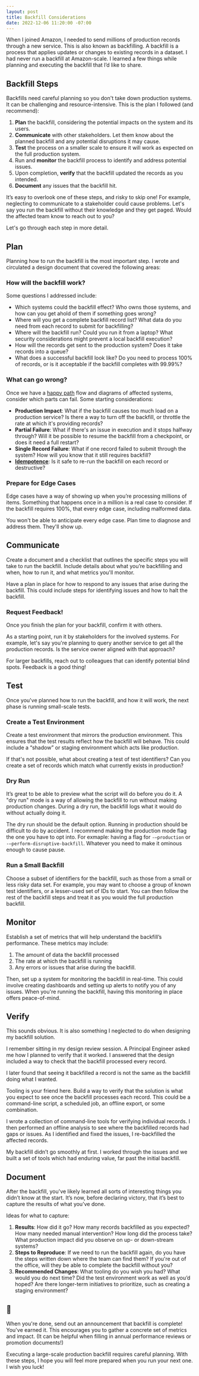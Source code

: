 ```yaml
---
layout: post
title: Backfill Considerations
date: 2022-12-06 11:20:00 -07:00
---
```


When I joined Amazon, I needed to send millions of production records through
a new service. This is also known as backfilling. A backfill is a process that
applies updates or changes to existing records in a dataset. I had never run
a backfill at Amazon-scale. I learned a few things while planning and executing
the backfill that I’d like to share.

## Backfill Steps

Backfills need careful planning so you don't take down production systems. It
can be challenging and resource-intensive. This is the plan I followed (and
recommend):

1. **Plan** the backfill, considering the potential impacts on the system and its
   users.
2. **Communicate** with other stakeholders. Let them know about the
   planned backfill and any potential disruptions it may cause.
3. **Test** the process on a smaller scale to ensure it will work as expected on
   the full production system.
4. Run and **monitor** the backfill process to identify and address potential
   issues.
5. Upon completion, **verify** that the backfill updated
   the records as you intended.
6. **Document** any issues that the backfill hit.

It’s easy to overlook one of these steps, and risky to skip one! For example,
neglecting to communicate to a stakeholder could cause problems. Let's say you
run the backfill without their knowledge and they get paged. Would the affected
team know to reach out to you?

Let's go through each step in more detail.

## Plan

Planning how to run the backfill is the most important step. I wrote and
circulated a design document that covered the following areas:

### How will the backfill work?

Some questions I addressed include:

* Which systems could the backfill effect? Who owns those
  systems, and how can you get ahold of them if something goes wrong?
* Where will you get a complete backfill record list?
  What data do you need from each record to submit for backfilling?
* Where will the backfill run? Could you run it from a laptop?
  What security considerations might prevent a local backfill execution?
* How will the records get sent to the production system? Does
  it take records into a queue?
* What does a successful backfill look like? Do you need to process 100% of
  records, or is it acceptable if the backfill completes with 99.99%?

### What can go wrong?

Once we have a [happy path](https://en.wikipedia.org/wiki/Happy_path) flow and
diagrams of affected systems, consider which parts can fail. Some starting
considerations:

* **Production Impact**: What if the backfill causes too much load on a production
  service? Is there a way to turn off the backfill, or throttle the rate at
  which it's providing records?
* **Partial Failure**: What if there's an issue in execution and it stops
  halfway through? Will it be possible to resume the backfill from a checkpoint,
  or does it need a full restart?
* **Single Record Failure**: What if one record failed to submit through the
  system? How will you know that it still requires backfill?
* **[Idempotence](https://en.wikipedia.org/wiki/Idempotence)**: Is it safe to
  re-run the backfill on each record or
  destructive?

### Prepare for Edge Cases

Edge cases have a way of showing up when you’re processing millions of items.
Something that happens once in a million is a real case to consider. If the
backfill requires 100%, that every edge case, including malformed data.

You won't be able to anticipate every edge case.
Plan time to diagnose and address them. They'll show up.

## Communicate

Create a document and a checklist that outlines the specific steps you will take
to run the backfill. Include details about what you’re backfilling and when, how
to run it, and what metrics you'll monitor.

Have a plan in place for how to respond to
any issues that arise during the backfill.
This could include steps for identifying issues and how to halt the backfill.

### Request Feedback!

Once you finish the plan for your backfill, confirm it with others.

As a starting point, run it by stakeholders for the involved systems. For
example, let's say you're planning to query another service to
get all the production records. Is the service owner aligned with that approach?

For larger backfills, reach out to colleagues that can identify potential blind
spots. Feedback is a good thing!

## Test

Once you've planned how to run the backfill, and how it will work, the next
phase is running small-scale tests.

### Create a Test Environment

Create a test environment that mirrors the production
environment. This ensures that the test results reflect how the
backfill will behave. This could include a “shadow” or staging environment which
acts like production.

If that's not possible, what about creating a test of test identifiers?
Can you create a set of records which match what currently exists in production?

### Dry Run

It’s great to be able to preview what the script will do before you do it.
A "dry run" mode is a way of allowing the backfill to run without making
production changes. During a dry run, the backfill logs what it would do without
actually doing it.

The dry run should be the default option. Running in production should be
difficult to do by accident. I recommend making the production mode flag the one
you have to opt into. For exmaple: having a flag for `-–production` or
`-–perform-disruptive-backfill`. Whatever you need to make it ominous enough to
cause pause.

### Run a Small Backfill

Choose a subset of identifiers for the backfill, such as those from a small or
less risky data set. For example, you may want to choose a group of known test
identifiers, or a lesser-used set of IDs to start. You can then follow the rest
of the backfill steps and treat it as you would the full production backfill.

## Monitor

Establish a set of metrics that will help understand the backfill’s performance.
These metrics may include:
1. The amount of data the backfill processed
2. The rate at which the backfill is running
3. Any errors or issues that arise during the backfill.

Then, set up a system for monitoring the backfill in real-time. This could
involve creating dashboards and setting up alerts to notify you of any issues.
When you're running the backfill, having this monitoring in place offers
peace-of-mind.

## Verify

This sounds obvious. It is also something I neglected to do when designing my
backfill solution.

I remember sitting in my design review session. A Principal Engineer asked me
how I planned to verify that it worked. I answered that the design included
a way to check that the backfill processed every record.

I later found that seeing it backfilled a record is not the same as the backfill
doing what I wanted.

Tooling is your friend here. Build a way to verify that the solution is what you
expect to see once the backfill processes each record. This could be
a command-line script, a scheduled job, an offline export, or some combination.

I wrote a collection of command-line tools for verifying individual records.
I then performed an offline analysis to see where the backfilled records had
gaps or issues. As I identified and fixed the issues, I re-backfilled the
affected records.

My backfill didn’t go smoothly at first. I worked through the issues and we
built a set of tools which had enduring value, far past the initial backfill.

## Document

After the backfill, you've likely learned all sorts of interesting things you
didn’t know at the start. It’s now, before declaring victory, that it’s best to
capture the results of what you’ve done.

Ideas for what to capture:

1. **Results**: How did it go? How many records backfilled as you expected? How
   many needed manual intervention? How long did the process take? What
   production impact did you observe on up- or down-stream systems?
2. **Steps to Reproduce**: If we need to run the backfill again, do you have the
   steps written down where the team can find them? If you're
   out of the office, will they be able to complete the backfill without you?
3. **Recommended Changes**: What tooling do you wish you had? What would you do
   next time? Did the test environment work as well as you’d hoped? Are there
   longer-term initiatives to prioritize, such as creating a staging
   environment?

## 🎉

When you're done, send out an announcement that backfill is complete! You've
earned it. This encourages you to gather a concrete set of metrics and impact.
(It can be helpful when filling in annual performance reviews or promotion
documents!)

Executing a large-scale production backfill requires careful planning. With
these steps, I hope you will feel more prepared when you run your next one.
I wish you luck!
